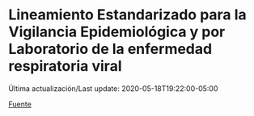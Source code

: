 # Lineamiento Estandarizado para la Vigilancia Epidemiológica y por Laboratorio de la enfermedad respiratoria viral

 Última actualización/Last update: 2020-05-18T19:22:00-05:00

 [Fuente]( https://www.gob.mx/salud/documentos/lineamiento-estandarizado-para-la-vigilancia-epidemiologica-y-por-laboratorio-de-la-enfermedad-respiratoria-viral)
